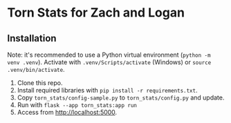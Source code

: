 # Torn Stats for Zach and Logan

## Installation

Note: it's recommended to use a Python virtual environment (`python -m venv .venv`). Activate with `.venv/Scripts/activate` (Windows) or `source .venv/bin/activate`.

1. Clone this repo.
2. Install required libraries with `pip install -r requirements.txt`.
3. Copy `torn_stats/config-sample.py` to `torn_stats/config.py` and update.
4. Run with `flask --app torn_stats:app run`
5. Access from <http://localhost:5000>.
